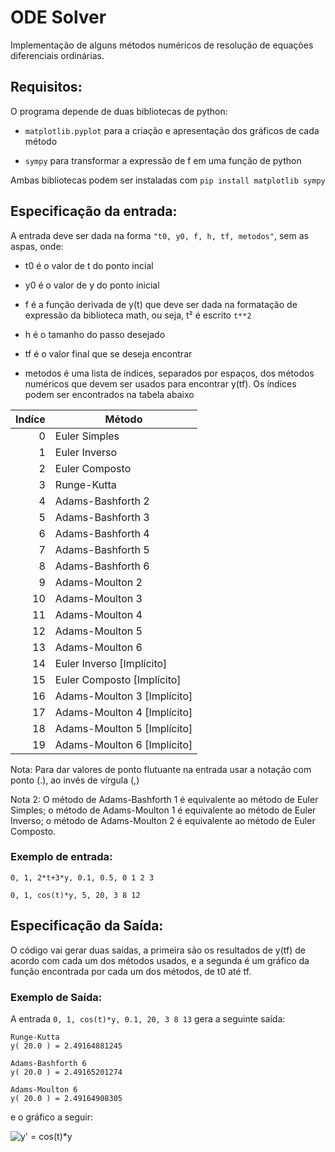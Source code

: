 ﻿# ODE Solver

Implementação de alguns métodos numéricos de resolução de equações diferenciais ordinárias.

## Requisitos:

O programa depende de duas bibliotecas de python:

* `matplotlib.pyplot` para a criação e apresentação dos gráficos de cada método

* `sympy` para transformar a expressão de f em uma função de python

Ambas bibliotecas podem ser instaladas com `pip install matplotlib sympy`

## Especificação da entrada:

A entrada deve ser dada na forma `"t0, y0, f, h, tf, metodos"`, sem as aspas, onde:

* t0 é o valor de t do ponto incial

* y0 é o valor de y do ponto inicial

* f é a função derivada de y(t) que deve ser dada na formatação de expressão da biblioteca math, ou seja, t² é escrito `t**2`

* h é o tamanho do passo desejado

* tf é o valor final que se deseja encontrar

* metodos é uma lista de índices, separados por espaços, dos métodos numéricos que devem ser usados para encontrar y(tf). Os índices podem ser encontrados na tabela abaixo

| Indíce | Método                      |
| ------:| --------------------------- |
| 0      | Euler Simples               |
| 1      | Euler Inverso               |
| 2      | Euler Composto              |
| 3      | Runge-Kutta                 |
| 4      | Adams-Bashforth 2           |
| 5      | Adams-Bashforth 3           |
| 6      | Adams-Bashforth 4           |
| 7      | Adams-Bashforth 5           |
| 8      | Adams-Bashforth 6           |
| 9      | Adams-Moulton 2             |
| 10     | Adams-Moulton 3             |
| 11     | Adams-Moulton 4             |
| 12     | Adams-Moulton 5             |
| 13     | Adams-Moulton 6             |
| 14     | Euler Inverso [Implícito]   |
| 15     | Euler Composto [Implícito]  |
| 16     | Adams-Moulton 3 [Implícito] |
| 17     | Adams-Moulton 4 [Implícito] |
| 18     | Adams-Moulton 5 [Implícito] |
| 19     | Adams-Moulton 6 [Implícito] |

Nota: Para dar valores de ponto flutuante na entrada usar a notação com ponto (.), ao invés de vírgula (,)

Nota 2: O método de Adams-Bashforth 1 é equivalente ao método de Euler Simples; o método de Adams-Moulton 1 é equivalente ao método de Euler Inverso; o método de Adams-Moulton 2 é equivalente ao método de Euler Composto.

### Exemplo de entrada:

```0, 1, 2*t+3*y, 0.1, 0.5, 0 1 2 3```

```0, 1, cos(t)*y, 5, 20, 3 8 12```

## Especificação da Saída:

O código vai gerar duas saídas, a primeira são os resultados de y(tf) de acordo com cada um dos métodos usados, e a segunda é um gráfico da função encontrada por cada um dos métodos, de t0 até tf.

### Exemplo de Saída:

A entrada `0, 1, cos(t)*y, 0.1, 20, 3 8 13` gera a seguinte saída:

```
Runge-Kutta
y( 20.0 ) = 2.49164881245

Adams-Bashforth 6
y( 20.0 ) = 2.49165201274

Adams-Moulton 6
y( 20.0 ) = 2.49164908305
```

e o gráfico a seguir:

![y' = cos(t)*y](grafico_exemplo.png)
